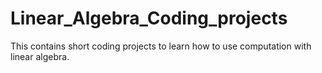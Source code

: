 # Linear_Algebra_Coding_projects
This contains short coding projects to learn how to use computation with linear algebra. 
